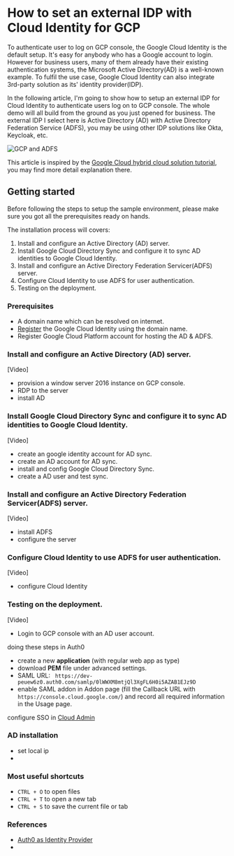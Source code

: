 # How to set an external IDP with Cloud Identity for GCP

To authenticate user to log on GCP console, the Google Cloud Identity is the default setup. It's easy for anybody who has a Google account to login. However for business users, many of them already have their existing authentication systems, the Microsoft Active Directory(AD) is a well-known example. To fulfil the use case, Google Cloud Identity can also integrate 3rd-party solution as its' identity provider(IDP).

In the following article, I'm going to show how to setup an external IDP for Cloud Identity to authenticate users log on to GCP console. The whole demo will all build from the ground as you just opened for business. The external IDP I select here is Active Directory (AD) with Active Directory Federation Service (ADFS), you may be using other IDP solutions like Okta, Keycloak, etc.


![GCP and ADFS](https://cloud.google.com/solutions/images/federating-gcp-with-ad-signing-in-to-gcp-console.svg)

This article is inspired by the [Google Cloud hybrid cloud solution tutorial](https://cloud.google.com/solutions/federating-gcp-with-active-directory-configuring-single-sign-on), you may find more detail explanation there.

## Getting started
Before following the steps to setup the sample environment, please make sure you got all the prerequisites ready on hands.

The installation process will covers:
1. Install and configure an Active Directory (AD) server.
2. Install Google Cloud Directory Sync and configure it to sync AD identities to Google Cloud Identity.
3. Install and configure an Active Directory Federation Servicer(ADFS) server.
4. Configure Cloud Identity to use ADFS for user authentication.
5. Testing on the deployment.

### Prerequisites
- A domain name which can be resolved on internet.
- [Register](https://cloud.google.com/identity/signup/premium/welcome) the Google Cloud Identity using the domain name.
- Register Google Cloud Platform account for hosting the AD & ADFS.

### Install and configure an Active Directory (AD) server.
[Video]
- provision a window server 2016 instance on GCP console.
- RDP to the server
- install AD

### Install Google Cloud Directory Sync and configure it to sync AD identities to Google Cloud Identity.
[Video]
- create an google identity account for AD sync.
- create an AD account for AD sync.
- install and config Google Cloud Directory Sync.
- create a AD user and test sync.

### Install and configure an Active Directory Federation Servicer(ADFS) server.
[Video]
- install ADFS
- configure the server

### Configure Cloud Identity to use ADFS for user authentication.
[Video]
- configure Cloud Identity 

### Testing on the deployment.
[Video]
- Login to GCP console with an AD user account.


doing these steps in Auth0
- create a new **application** (with regular web app as type)
- download **PEM** file under advanced settings.
- SAML URL:
` https://dev-peuew6z0.auth0.com/samlp/0lWWXM8mtjQl3XgFL6H0i5AZAB1EJz9D`
- enable SAML addon in Addon page (fill the Callback URL with `https://console.cloud.google.com/`) and record all required information in the Usage page.


configure SSO in [Cloud Admin](https://admin.google.com/u/4/ac/security/sso?hl=en&c_hn=https://admin.google.com)



### AD installation
- set local ip
- 




### Most useful shortcuts

- `CTRL + O` to open files
- `CTRL + T` to open a new tab
- `CTRL + S` to save the current file or tab

### References
- [Auth0 as Identity Provider](https://auth0.com/docs/protocols/saml/saml-idp-generic#2-configure-auth0-as-idp)
- 